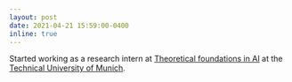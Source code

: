 ```yaml
---
layout: post
date: 2021-04-21 15:59:00-0400
inline: true
---
```


Started working as a research intern at [Theoretical foundations in AI](https://www.in.tum.de/tfai/people/students-and-interns) at the [Technical University of Munich](https://www.tum.de/).